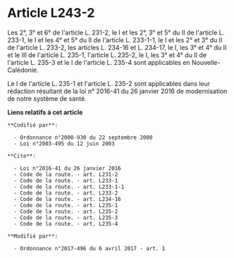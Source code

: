# Article L243-2

Les 2°, 3° et 6° de l'article L. 231-2, le I et les 2°, 3° et 5° du II de l'article L. 233-1, le I et les 4° et 5° du II de
l'article L. 233-1-1, le I et les 2° et 3° du II de l'article L. 233-2, les articles L. 234-16 et L. 234-17, le I, les 3° et
4° du II et le III de l'article L. 235-1, l'article L. 235-2, le I, les 3° et 4° du II de l'article L. 235-3 et le I de
l'article L. 235-4 sont applicables en Nouvelle-Calédonie. 

Le I de l'article L. 235-1 et l'article L. 235-2 sont applicables dans leur rédaction résultant de la loi n° 2016-41 du 26
janvier 2016 de modernisation de notre système de santé.

**Liens relatifs à cet article**

	**Codifié par**:

	  - Ordonnance n°2000-930 du 22 septembre 2000
	  - Loi n°2003-495 du 12 juin 2003

	**Cite**:

	  - Loi n°2016-41 du 26 janvier 2016
	  - Code de la route. - art. L231-2
	  - Code de la route. - art. L233-1
	  - Code de la route. - art. L233-1-1
	  - Code de la route. - art. L233-2
	  - Code de la route. - art. L234-16
	  - Code de la route. - art. L235-1
	  - Code de la route. - art. L235-2
	  - Code de la route. - art. L235-3
	  - Code de la route. - art. L235-4

	**Modifié par**:

	  - Ordonnance n°2017-496 du 6 avril 2017 - art. 1
